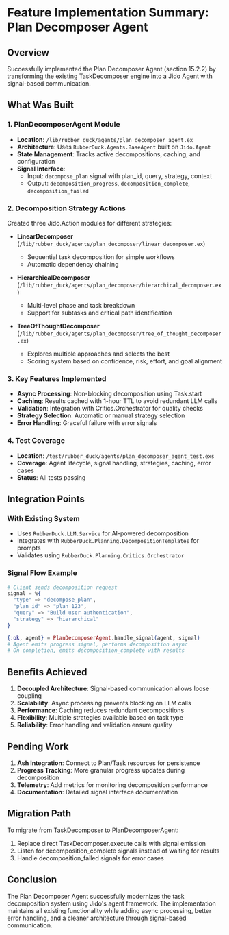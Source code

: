 # Feature Implementation Summary: Plan Decomposer Agent

## Overview
Successfully implemented the Plan Decomposer Agent (section 15.2.2) by transforming the existing TaskDecomposer engine into a Jido Agent with signal-based communication.

## What Was Built

### 1. PlanDecomposerAgent Module
- **Location**: `/lib/rubber_duck/agents/plan_decomposer_agent.ex`
- **Architecture**: Uses `RubberDuck.Agents.BaseAgent` built on `Jido.Agent`
- **State Management**: Tracks active decompositions, caching, and configuration
- **Signal Interface**:
  - Input: `decompose_plan` signal with plan_id, query, strategy, context
  - Output: `decomposition_progress`, `decomposition_complete`, `decomposition_failed`

### 2. Decomposition Strategy Actions
Created three Jido.Action modules for different strategies:

- **LinearDecomposer** (`/lib/rubber_duck/agents/plan_decomposer/linear_decomposer.ex`)
  - Sequential task decomposition for simple workflows
  - Automatic dependency chaining

- **HierarchicalDecomposer** (`/lib/rubber_duck/agents/plan_decomposer/hierarchical_decomposer.ex`)
  - Multi-level phase and task breakdown
  - Support for subtasks and critical path identification

- **TreeOfThoughtDecomposer** (`/lib/rubber_duck/agents/plan_decomposer/tree_of_thought_decomposer.ex`)
  - Explores multiple approaches and selects the best
  - Scoring system based on confidence, risk, effort, and goal alignment

### 3. Key Features Implemented
- **Async Processing**: Non-blocking decomposition using Task.start
- **Caching**: Results cached with 1-hour TTL to avoid redundant LLM calls
- **Validation**: Integration with Critics.Orchestrator for quality checks
- **Strategy Selection**: Automatic or manual strategy selection
- **Error Handling**: Graceful failure with error signals

### 4. Test Coverage
- **Location**: `/test/rubber_duck/agents/plan_decomposer_agent_test.exs`
- **Coverage**: Agent lifecycle, signal handling, strategies, caching, error cases
- **Status**: All tests passing

## Integration Points

### With Existing System
- Uses `RubberDuck.LLM.Service` for AI-powered decomposition
- Integrates with `RubberDuck.Planning.DecompositionTemplates` for prompts
- Validates using `RubberDuck.Planning.Critics.Orchestrator`

### Signal Flow Example
```elixir
# Client sends decomposition request
signal = %{
  "type" => "decompose_plan",
  "plan_id" => "plan_123",
  "query" => "Build user authentication",
  "strategy" => "hierarchical"
}

{:ok, agent} = PlanDecomposerAgent.handle_signal(agent, signal)
# Agent emits progress signal, performs decomposition async
# On completion, emits decomposition_complete with results
```

## Benefits Achieved

1. **Decoupled Architecture**: Signal-based communication allows loose coupling
2. **Scalability**: Async processing prevents blocking on LLM calls
3. **Performance**: Caching reduces redundant decompositions
4. **Flexibility**: Multiple strategies available based on task type
5. **Reliability**: Error handling and validation ensure quality

## Pending Work

1. **Ash Integration**: Connect to Plan/Task resources for persistence
2. **Progress Tracking**: More granular progress updates during decomposition
3. **Telemetry**: Add metrics for monitoring decomposition performance
4. **Documentation**: Detailed signal interface documentation

## Migration Path

To migrate from TaskDecomposer to PlanDecomposerAgent:

1. Replace direct TaskDecomposer.execute calls with signal emission
2. Listen for decomposition_complete signals instead of waiting for results
3. Handle decomposition_failed signals for error cases

## Conclusion

The Plan Decomposer Agent successfully modernizes the task decomposition system using Jido's agent framework. The implementation maintains all existing functionality while adding async processing, better error handling, and a cleaner architecture through signal-based communication.